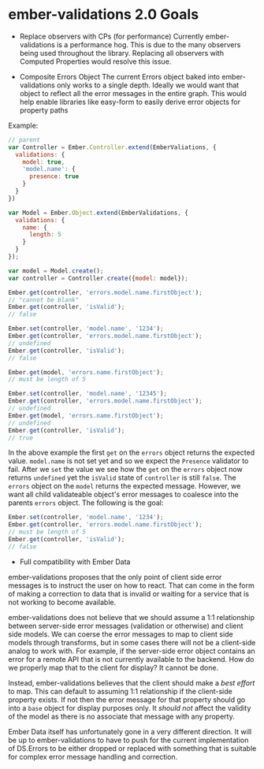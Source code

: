 # ember-validations 2.0 Goals

* Replace observers with CPs (for performance)
Currently ember-validations is a performance hog. This is due to the many observers being used throughout the library. Replacing all observers with
Computed Properties would resolve this issue.

* Composite Errors Object
The current Errors object baked into ember-validations only works to a single depth. Ideally we would want that object to reflect
all the error messages in the entire graph. This would help enable libraries like easy-form to easily derive error objects for property paths

Example:

```javascript
// parent
var Controller = Ember.Controller.extend(EmberValiations, {
  validations: {
    model: true,
    'model.name': {
      presence: true
    }
  } 
})

var Model = Ember.Object.extend(EmberValidations, {
  validations: {
    name: {
      length: 5
    }
  }
});

var model = Model.create();
var controller = Controller.create({model: model});

Ember.get(controller, 'errors.model.name.firstObject');
// "cannot be blank"
Ember.get(controller, 'isValid');
// false

Ember.set(controller, 'model.name', '1234');
Ember.get(controller, 'errors.model.name.firstObject');
// undefined
Ember.get(controller, 'isValid');
// false

Ember.get(model, 'errors.name.firstObject');
// must be length of 5

Ember.set(controller, 'model.name', '12345');
Ember.get(controller, 'errors.model.name.firstObject');
// undefined
Ember.get(model, 'errors.name.firstObject');
// undefined
Ember.get(controller, 'isValid');
// true
```

In the above example the first `get` on the `errors` object returns the expected value. `model.name` is not set yet
and so we expect the `Presence` validator to fail. After we `set` the value we see how the `get` on the `errors` object
now returns `undefined` yet the `isValid` state of `controller` is still `false`. The `errors` object on the `model` returns the
expected message. However, we want all child validateable object's error messages to coalesce into the parents `errors` object. 
The following is the goal:

```javascript
Ember.set(controller, 'model.name', '1234');
Ember.get(controller, 'errors.model.name.firstObject');
// must be length of 5
Ember.get(controller, 'isValid');
// false
```

* Full compatibility with Ember Data

ember-validations proposes that the only point of client side error messages is to instruct the user on how to react. That
can come in the form of making a correction to data that is invalid or waiting for a service that is not working to become available.

ember-validations does not believe that we should assume a 1:1 relationship between server-side error messages (validation or otherwise)
and client side models. We can coerse the error messages to map to client side models through transforms, but in some cases there will not be a
client-side analog to work with. For example, if the server-side error object contains an error for a remote API that is not currently available
to the backend. How do we properly map that to the client for display? It cannot be done.

Instead, ember-validations believes that the client should make a *best effort* to map. This can default to assuming 1:1 relationship if the client-side property
exists. If not then the error message for that property should go into a `base` object for display purposes only. It *should not* affect the validity of the model as
there is no associate that message with any property.

Ember Data itself has unfortunately gone in a very different direction. It will be up to ember-validations to have to push for the current implementation of DS.Errors
to be either dropped or replaced with something that is suitable for complex error message handling and correction.
